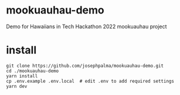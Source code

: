 
# mookuauhau-demo

Demo for Hawaiians in Tech Hackathon 2022 mookuauhau project

# install 

```
git clone https://github.com/josephpalma/mookuauhau-demo.git
cd ./mookuauhau-demo
yarn install
cp .env.example .env.local  # edit .env to add required settings
yarn dev
```
